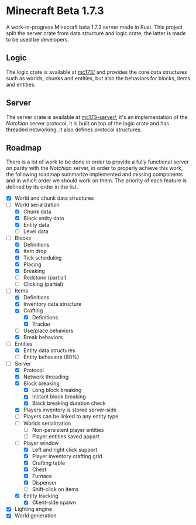 # Minecraft Beta 1.7.3
A work-in-progress Minecraft beta 1.7.3 server made in Rust. This project split the server
crate from data structure and logic crate, the latter is made to be used be developers.

## Logic
The logic crate is available at [mc173/](/mc173/) and provides the core data structures
such as worlds, chunks and entities, but also the behaviors for blocks, items and 
entities.

## Server
The server crate is available at [mc173-server/](/mc173-server/), it's an implementation 
of the *Notchian* server protocol, it is built on top of the logic crate and has threaded 
networking, it also defines protocol structures.

## Roadmap
There is a lot of work to be done in order to provide a fully functional server on 
parity with the *Notchian* server, in order to properly achieve this work, the following
roadmap summarize implemented and missing components and in which order we should work
on them. The priority of each feature is defined by its order in the list.

- [x] World and chunk data structures
- [ ] World serialization
    - [x] Chunk data
    - [x] Block entity data
    - [x] Entity data
    - [ ] Level data
- [ ] Blocks
    - [x] Definitions
    - [x] Item drop
    - [x] Tick scheduling
    - [x] Placing
    - [x] Breaking
    - [ ] Redstone (partial)
    - [ ] Clicking (partial)
- [ ] Items
    - [x] Definitions
    - [x] Inventory data structure
    - [x] Crafting
        - [x] Definitions
        - [x] Tracker
    - [ ] Use/place behaviors
    - [x] Break behaviors
- [ ] Entities
    - [x] Entity data structures
    - [ ] Entity behaviors (80%)
- [ ] Server
    - [x] Protocol
    - [x] Network threading
    - [x] Block breaking
        - [x] Long block breaking
        - [x] Instant block breaking
        - [x] Block breaking duration check
    - [x] Players inventory is stored server-side
    - [ ] Players can be linked to any entity type
    - [ ] Worlds serialization
        - [ ] Non-persistent player entities
        - [ ] Player entities saved appart
    - [ ] Player window
        - [x] Left and right click support
        - [x] Player inventory crafting grid
        - [x] Crafting table
        - [x] Chest
        - [x] Furnace
        - [x] Dispenser
        - [ ] Shift-click on items
    - [x] Entity tracking
        - [x] Client-side spawn
- [x] Lighting engine
- [x] World generation
